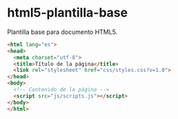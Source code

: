 # html5-plantilla-base

Plantilla base para documento HTML5.


```html
<html lang="es">
<head>
  <meta charset="utf-8">
  <title>Título de la página</title>
  <link rel="stylesheet" href="css/styles.css?v=1.0">
</head>
<body>
  <!-- Contenido de la página -->
  <script src="js/scripts.js"></script>
</body>
</html>
```
